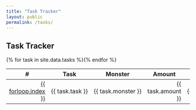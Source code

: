 ```yaml
---
title: "Task Tracker"
layout: public
permalink: /tasks/
---
```


## Task Tracker

<table>
  <thead>
    <tr>
      <th>#</th>
      <th>Task</th>
      <th>Monster</th>
      <th>Amount</th>
      <th>Area</th>
    </tr>
  </thead>
  <tbody>
    {% for task in site.data.tasks %}<tr>
      <td style="text-align: right"><a href="/task/?id={{ forloop.index }}">{{ forloop.index }}</a></td><td nowrap>{{ task.task }}</td><td nowrap>{{ task.monster }}</td><td  style="text-align: right">{{ task.amount }}</td><td nowrap>{{ task.area }}</td>
    </tr>{% endfor %}
  </tbody>
</table>
